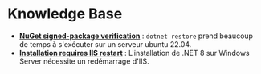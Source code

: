 # Knowledge Base

- **[NuGet signed-package verification](/home/dlsprr/source/wvn/dotNet8/knowledge-base/case/nuget-signed-package-verification.md)** : `dotnet restore` prend beaucoup de temps à s'exécuter sur un serveur ubuntu 22.04.
- **[Installation requires IIS restart](/home/dlsprr/source/wvn/dotNet8/knowledge-base/case/installation-require-iis-restart.md)** : L'installation de .NET 8 sur Windows Server nécessite un redémarrage d'IIS.


